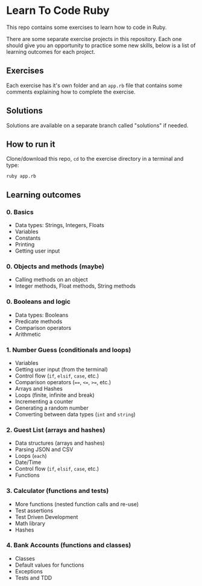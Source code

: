 # Learn To Code Ruby

This repo contains some exercises to learn how to code in Ruby.

There are some separate exercise projects in this repository. Each one should
give you an opportunity to practice some new skills, below is a list of learning
outcomes for each project.

## Exercises

Each exercise has it's own folder and an `app.rb` file that contains some
comments explaining how to complete the exercise.

## Solutions

Solutions are available on a separate branch called "solutions" if needed.

## How to run it

Clone/download this repo, `cd` to the exercise directory in a terminal and type:

```
ruby app.rb
```

## Learning outcomes

### 0. Basics

* Data types: Strings, Integers, Floats
* Variables
* Constants
* Printing
* Getting user input

### 0. Objects and methods (maybe)

* Calling methods on an object
* Integer methods, Float methods, String methods

### 0. Booleans and logic

* Data types: Booleans
* Predicate methods
* Comparison operators
* Arithmetic

### 1. Number Guess (conditionals and loops)

* Variables
* Getting user input (from the terminal)
* Control flow (`if`, `elsif`, `case`, etc.)
* Comparison operators (`==`, `<=`, `>=`, etc.)
* Arrays and Hashes
* Loops (finite, infinite and break)
* Incrementing a counter
* Generating a random number
* Converting between data types (`int` and `string`)

### 2. Guest List (arrays and hashes)

* Data structures (arrays and hashes)
* Parsing JSON and CSV
* Loops (`each`)
* Date/Time
* Control flow (`if`, `elsif`, `case`, etc.)
* Functions

### 3. Calculator (functions and tests)

* More functions (nested function calls and re-use)
* Test assertions
* Test Driven Development
* Math library
* Hashes

### 4. Bank Accounts (functions and classes)

* Classes
* Default values for functions
* Exceptions
* Tests and TDD
